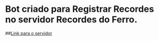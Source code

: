 # Bot criado para Registrar Recordes no servidor Recordes do Ferro.

##[Link para o servidor](https://discord.gg/FypU2sBzZM)